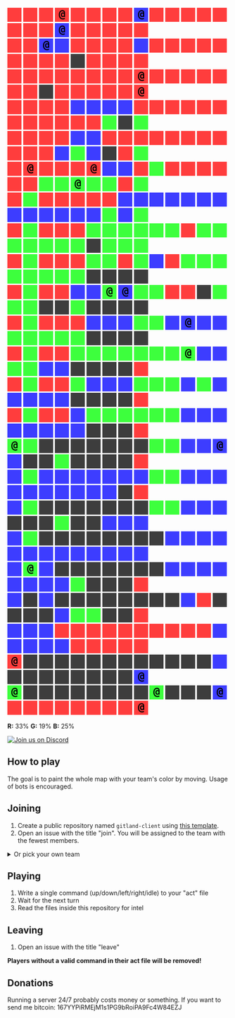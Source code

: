 ![](icons/ur) ![](icons/ur) ![](icons/ur) ![](icons/cr) ![](icons/ur) ![](icons/ur) ![](icons/ur) ![](icons/ur) ![](icons/cb) ![](icons/ur) ![](icons/ur) ![](icons/ur) ![](icons/ur) ![](icons/ur) ![](icons/ur) ![](icons/ur) ![](icons/ur) ![](icons/cb) ![](icons/ur) ![](icons/ur) ![](icons/ur) ![](icons/ur) ![](icons/ur)  
![](icons/ur) ![](icons/ur) ![](icons/cb) ![](icons/ub) ![](icons/ur) ![](icons/ur) ![](icons/ur) ![](icons/ur) ![](icons/ub) ![](icons/ur) ![](icons/ur) ![](icons/ur) ![](icons/ur) ![](icons/ur) ![](icons/ur) ![](icons/ur) ![](icons/ur) ![](icons/ur) ![](icons/ux) ![](icons/ur) ![](icons/ur) ![](icons/ur) ![](icons/ur)  
![](icons/ur) ![](icons/ur) ![](icons/ur) ![](icons/ur) ![](icons/ur) ![](icons/ur) ![](icons/ur) ![](icons/ur) ![](icons/cr) ![](icons/ur) ![](icons/ur) ![](icons/ur) ![](icons/ur) ![](icons/ur) ![](icons/ur) ![](icons/ur) ![](icons/ux) ![](icons/ur) ![](icons/ur) ![](icons/ur) ![](icons/ur) ![](icons/ur) ![](icons/cr)  
![](icons/ur) ![](icons/ur) ![](icons/ur) ![](icons/ur) ![](icons/ub) ![](icons/ub) ![](icons/ub) ![](icons/ub) ![](icons/ur) ![](icons/ur) ![](icons/ur) ![](icons/ur) ![](icons/ur) ![](icons/ur) ![](icons/ur) ![](icons/ur) ![](icons/ur) ![](icons/ur) ![](icons/ur) ![](icons/ur) ![](icons/ug) ![](icons/ux) ![](icons/ug)  
![](icons/ur) ![](icons/ur) ![](icons/ur) ![](icons/ur) ![](icons/ub) ![](icons/ub) ![](icons/ur) ![](icons/ur) ![](icons/ur) ![](icons/ur) ![](icons/ur) ![](icons/ur) ![](icons/ur) ![](icons/ur) ![](icons/ur) ![](icons/ur) ![](icons/ur) ![](icons/ub) ![](icons/ug) ![](icons/ub) ![](icons/ux) ![](icons/ur) ![](icons/ug)  
![](icons/ur) ![](icons/cr) ![](icons/ur) ![](icons/ur) ![](icons/ur) ![](icons/cr) ![](icons/ub) ![](icons/ub) ![](icons/ur) ![](icons/ug) ![](icons/ur) ![](icons/ur) ![](icons/ur) ![](icons/ur) ![](icons/ur) ![](icons/ur) ![](icons/ug) ![](icons/ug) ![](icons/cg) ![](icons/ug) ![](icons/ug) ![](icons/ur) ![](icons/ug)  
![](icons/ur) ![](icons/ug) ![](icons/ur) ![](icons/ur) ![](icons/ur) ![](icons/ur) ![](icons/ur) ![](icons/ub) ![](icons/ub) ![](icons/ub) ![](icons/ub) ![](icons/ub) ![](icons/ub) ![](icons/ub) ![](icons/ub) ![](icons/ub) ![](icons/ub) ![](icons/ub) ![](icons/ub) ![](icons/ub) ![](icons/ug) ![](icons/ub) ![](icons/ug)  
![](icons/ur) ![](icons/ug) ![](icons/ur) ![](icons/ur) ![](icons/ur) ![](icons/ug) ![](icons/ug) ![](icons/ug) ![](icons/ug) ![](icons/ug) ![](icons/ug) ![](icons/ur) ![](icons/ug) ![](icons/ug) ![](icons/ug) ![](icons/ug) ![](icons/ug) ![](icons/ug) ![](icons/ug) ![](icons/ux) ![](icons/ug) ![](icons/ug) ![](icons/ug)  
![](icons/ur) ![](icons/ug) ![](icons/ur) ![](icons/ur) ![](icons/ur) ![](icons/ug) ![](icons/ug) ![](icons/ur) ![](icons/ug) ![](icons/ub) ![](icons/ur) ![](icons/ug) ![](icons/ug) ![](icons/ug) ![](icons/ug) ![](icons/ug) ![](icons/ug) ![](icons/ug) ![](icons/ug) ![](icons/ux) ![](icons/ux) ![](icons/ux) ![](icons/ux)  
![](icons/ur) ![](icons/ug) ![](icons/ur) ![](icons/ur) ![](icons/ub) ![](icons/ub) ![](icons/cg) ![](icons/cb) ![](icons/ug) ![](icons/ug) ![](icons/ur) ![](icons/ur) ![](icons/ux) ![](icons/ug) ![](icons/ug) ![](icons/ug) ![](icons/ux) ![](icons/ux) ![](icons/ug) ![](icons/ux) ![](icons/ux) ![](icons/ux) ![](icons/ux)  
![](icons/ur) ![](icons/ug) ![](icons/ur) ![](icons/ur) ![](icons/ur) ![](icons/ub) ![](icons/ub) ![](icons/ub) ![](icons/ug) ![](icons/ug) ![](icons/ub) ![](icons/cb) ![](icons/ub) ![](icons/ub) ![](icons/ug) ![](icons/ug) ![](icons/ug) ![](icons/ug) ![](icons/ug) ![](icons/ux) ![](icons/ux) ![](icons/ux) ![](icons/ux)  
![](icons/ur) ![](icons/ug) ![](icons/ur) ![](icons/ur) ![](icons/ug) ![](icons/ug) ![](icons/ug) ![](icons/ug) ![](icons/ug) ![](icons/ug) ![](icons/ug) ![](icons/cg) ![](icons/ub) ![](icons/ub) ![](icons/ug) ![](icons/ug) ![](icons/ub) ![](icons/ub) ![](icons/ux) ![](icons/ux) ![](icons/ux) ![](icons/ux) ![](icons/ur)  
![](icons/ur) ![](icons/ug) ![](icons/ur) ![](icons/ur) ![](icons/ug) ![](icons/ub) ![](icons/ub) ![](icons/ub) ![](icons/ug) ![](icons/ug) ![](icons/ug) ![](icons/ub) ![](icons/ug) ![](icons/ub) ![](icons/ub) ![](icons/ub) ![](icons/ub) ![](icons/ub) ![](icons/ux) ![](icons/ux) ![](icons/ux) ![](icons/ux) ![](icons/ur)  
![](icons/ur) ![](icons/ug) ![](icons/ur) ![](icons/ur) ![](icons/ub) ![](icons/ug) ![](icons/ug) ![](icons/ug) ![](icons/ug) ![](icons/ug) ![](icons/ug) ![](icons/ub) ![](icons/ub) ![](icons/ub) ![](icons/ub) ![](icons/ub) ![](icons/ub) ![](icons/ub) ![](icons/ub) ![](icons/ux) ![](icons/ux) ![](icons/ux) ![](icons/ur)  
![](icons/cg) ![](icons/ug) ![](icons/ux) ![](icons/ux) ![](icons/ux) ![](icons/ux) ![](icons/ux) ![](icons/ux) ![](icons/ux) ![](icons/ug) ![](icons/ug) ![](icons/ub) ![](icons/ub) ![](icons/cb) ![](icons/ub) ![](icons/ux) ![](icons/ux) ![](icons/ug) ![](icons/ux) ![](icons/ux) ![](icons/ux) ![](icons/ux) ![](icons/ur)  
![](icons/ub) ![](icons/ug) ![](icons/ub) ![](icons/ub) ![](icons/ub) ![](icons/ub) ![](icons/ub) ![](icons/ub) ![](icons/ub) ![](icons/ug) ![](icons/ug) ![](icons/ub) ![](icons/ub) ![](icons/ub) ![](icons/ub) ![](icons/ub) ![](icons/ub) ![](icons/ub) ![](icons/ub) ![](icons/ub) ![](icons/ub) ![](icons/ux) ![](icons/ur)  
![](icons/ub) ![](icons/ug) ![](icons/ux) ![](icons/ux) ![](icons/ux) ![](icons/ux) ![](icons/ux) ![](icons/ux) ![](icons/ux) ![](icons/ug) ![](icons/ug) ![](icons/ub) ![](icons/ub) ![](icons/ub) ![](icons/ux) ![](icons/ux) ![](icons/ux) ![](icons/ug) ![](icons/ux) ![](icons/ux) ![](icons/ub) ![](icons/ub) ![](icons/ub)  
![](icons/ub) ![](icons/ug) ![](icons/ux) ![](icons/ux) ![](icons/ux) ![](icons/ux) ![](icons/ux) ![](icons/ux) ![](icons/ux) ![](icons/ux) ![](icons/ub) ![](icons/ub) ![](icons/ub) ![](icons/ub) ![](icons/ub) ![](icons/ub) ![](icons/ub) ![](icons/ub) ![](icons/ub) ![](icons/ub) ![](icons/ub) ![](icons/ub) ![](icons/ub)  
![](icons/ub) ![](icons/cg) ![](icons/ub) ![](icons/ux) ![](icons/ux) ![](icons/ux) ![](icons/ux) ![](icons/ux) ![](icons/ux) ![](icons/ux) ![](icons/ub) ![](icons/ub) ![](icons/ub) ![](icons/ub) ![](icons/ub) ![](icons/ub) ![](icons/ub) ![](icons/ub) ![](icons/ug) ![](icons/ux) ![](icons/ux) ![](icons/ux) ![](icons/ur)  
![](icons/ub) ![](icons/ux) ![](icons/ub) ![](icons/ux) ![](icons/ux) ![](icons/ux) ![](icons/ux) ![](icons/ux) ![](icons/ux) ![](icons/ux) ![](icons/ux) ![](icons/ub) ![](icons/ur) ![](icons/ux) ![](icons/ux) ![](icons/ux) ![](icons/ux) ![](icons/ub) ![](icons/ug) ![](icons/ug) ![](icons/ux) ![](icons/ux) ![](icons/ur)  
![](icons/ub) ![](icons/ub) ![](icons/ub) ![](icons/ur) ![](icons/ur) ![](icons/ur) ![](icons/ur) ![](icons/ur) ![](icons/ur) ![](icons/ur) ![](icons/ur) ![](icons/ur) ![](icons/ur) ![](icons/ub) ![](icons/ub) ![](icons/ub) ![](icons/ub) ![](icons/ub) ![](icons/ur) ![](icons/ur) ![](icons/ur) ![](icons/ur) ![](icons/ur)  
![](icons/cr) ![](icons/ux) ![](icons/ux) ![](icons/ux) ![](icons/ux) ![](icons/ux) ![](icons/ux) ![](icons/ux) ![](icons/ux) ![](icons/ux) ![](icons/ux) ![](icons/ux) ![](icons/ux) ![](icons/ub) ![](icons/ux) ![](icons/ux) ![](icons/ux) ![](icons/ux) ![](icons/ux) ![](icons/ux) ![](icons/ux) ![](icons/ux) ![](icons/cb)  
![](icons/cg) ![](icons/ux) ![](icons/ux) ![](icons/ux) ![](icons/ux) ![](icons/ux) ![](icons/ux) ![](icons/ux) ![](icons/ux) ![](icons/cg) ![](icons/ux) ![](icons/ux) ![](icons/ux) ![](icons/cb) ![](icons/ur) ![](icons/ur) ![](icons/ur) ![](icons/ur) ![](icons/ur) ![](icons/ur) ![](icons/ur) ![](icons/ur) ![](icons/cr)

**R:** 33% **G:** 19% **B:** 25%


<a href="https://discord.gg/vSk8CJj">
  <img src="https://i.imgur.com/YNyTNuw.png" alt="Join us on Discord" height="64"/>
</a>

## How to play

The goal is to paint the whole map with your team's color by moving. Usage of bots is encouraged.

## Joining
1. Create a public repository named `gitland-client` using [this template](https://github.com/Richienb/gitland-client-boilerplate/generate).
2. Open an issue with the title "join". You will be assigned to the team with the fewest members.
<details>
<summary>Or pick your own team</summary>
Open an issue with a team name as the title (cr/cg/cb)
</details>

## Playing
1. Write a single command (up/down/left/right/idle) to your "act" file
2. Wait for the next turn
3. Read the files inside this repository for intel

## Leaving
1. Open an issue with the title "leave"

**Players without a valid command in their act file will be removed!**

## Donations
Running a server 24/7 probably costs money or something. If you want to send me bitcoin: 167YYPiRMEjM1s1PG9bRoiPA9Fc4W84EZJ
